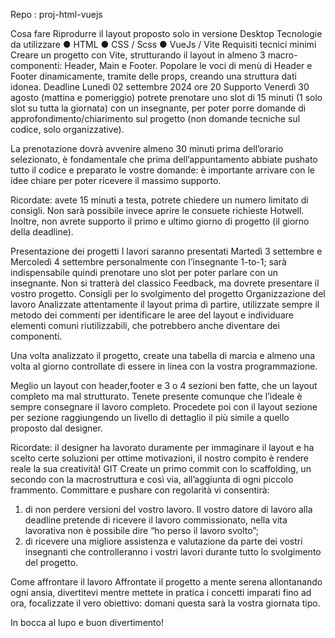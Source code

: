 <!-- Progetto HTML/VueJS -->
Repo : proj-html-vuejs

Cosa fare
Riprodurre il layout proposto solo in versione Desktop
Tecnologie da utilizzare
● HTML
● CSS / Scss
● VueJs / Vite
Requisiti tecnici minimi
Creare un progetto con Vite, strutturando il layout in almeno 3 macro-componenti:
Header, Main e Footer.
Popolare le voci di menù di Header e Footer dinamicamente, tramite delle props, creando
una struttura dati idonea.
Deadline
Lunedì 02 settembre 2024 ore 20
Supporto
Venerdì 30 agosto (mattina e pomeriggio) potrete prenotare uno slot di 15 minuti (1 solo slot su tutta la giornata) con un insegnante, per poter porre domande di approfondimento/chiarimento sul progetto (non domande tecniche sul codice, solo organizzative).

La prenotazione dovrà avvenire almeno 30 minuti prima dell’orario selezionato, è
fondamentale che prima dell’appuntamento abbiate pushato tutto il codice e preparato le
vostre domande: è importante arrivare con le idee chiare per poter ricevere il massimo
supporto.

Ricordate: avete 15 minuti a testa, potrete chiedere un numero limitato di consigli.
Non sarà possibile invece aprire le consuete richieste Hotwell.
Inoltre, non avrete supporto il primo e ultimo giorno di progetto (il giorno della
deadline).

Presentazione dei progetti
I lavori saranno presentati Martedì 3 settembre e Mercoledì 4 settembre personalmente con l’insegnante 1-to-1; sarà indispensabile quindi prenotare uno slot per poter parlare con un insegnante.
Non si tratterà del classico Feedback, ma dovrete presentare il vostro progetto.
Consigli per lo svolgimento del progetto
Organizzazione del lavoro
Analizzate attentamente il layout prima di partire, utilizzate sempre il metodo dei commenti
per identificare le aree del layout e individuare elementi comuni riutilizzabili, che potrebbero
anche diventare dei componenti.

Una volta analizzato il progetto, create una tabella di marcia e almeno una volta al giorno
controllate di essere in linea con la vostra programmazione.

Meglio un layout con header,footer e 3 o 4 sezioni ben fatte, che un layout completo ma mal
strutturato. Tenete presente comunque che l’ideale è sempre consegnare il lavoro completo.
Procedete poi con il layout sezione per sezione raggiungendo un livello di dettaglio il più
simile a quello proposto dal designer.

Ricordate: il designer ha lavorato duramente per immaginare il layout e ha scelto certe
soluzioni per ottime motivazioni, il nostro compito è rendere reale la sua creatività!
GIT
Create un primo commit con lo scaffolding, un secondo con la macrostruttura e così via,
all’aggiunta di ogni piccolo frammento.
Committare e pushare con regolarità vi consentirà:
1. di non perdere versioni del vostro lavoro. Il vostro datore di lavoro alla deadline
pretende di ricevere il lavoro commissionato, nella vita lavorativa non è possibile dire
“ho perso il lavoro svolto”;
2. di ricevere una migliore assistenza e valutazione da parte dei vostri insegnanti che
controlleranno i vostri lavori durante tutto lo svolgimento del progetto.

Come affrontare il lavoro
Affrontate il progetto a mente serena allontanando ogni ansia, divertitevi mentre mettete in
pratica i concetti imparati fino ad ora, focalizzate il vero obiettivo: domani questa sarà la
vostra giornata tipo.

In bocca al lupo e buon divertimento!

